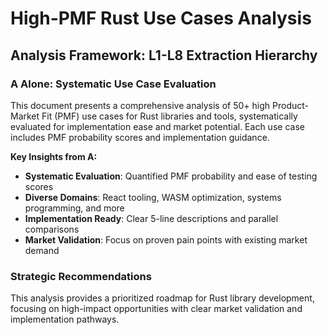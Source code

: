 # High-PMF Rust Use Cases Analysis

## Analysis Framework: L1-L8 Extraction Hierarchy

### A Alone: Systematic Use Case Evaluation

This document presents a comprehensive analysis of 50+ high Product-Market Fit (PMF) use cases for Rust libraries and tools, systematically evaluated for implementation ease and market potential. Each use case includes PMF probability scores and implementation guidance.

**Key Insights from A:**
- **Systematic Evaluation**: Quantified PMF probability and ease of testing scores
- **Diverse Domains**: React tooling, WASM optimization, systems programming, and more
- **Implementation Ready**: Clear 5-line descriptions and parallel comparisons
- **Market Validation**: Focus on proven pain points with existing market demand

### Strategic Recommendations

This analysis provides a prioritized roadmap for Rust library development, focusing on high-impact opportunities with clear market validation and implementation pathways.